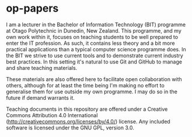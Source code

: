 op-papers
=========

I am a lecturer in the Bachelor of Information Technology (BIT) programme at 
Otago Polytechnic in Dunedin, New Zealand. This programme, and my own work 
within it, focuses on teaching students to be well prepared to enter the
IT profession. As such, it contains less theory and a bit more practical 
applications than a typical computer science programme does. In the BIT we 
strive to use current tools and to demonstrate current industry best practices.
In this setting it's natural to use Git and GitHub to manage and share teaching
materials.

These materials are also offered here to facilitate open collaboration with
others, although for at least the time being I'm making no effort to 
generalise them for use outside my own programme. I may do so in the future if
demand warrants it.

Teaching documents in this repository are offered under a Creative Commons
Attribution 4.0 International (http://creativecommons.org/licenses/by/4.0/) 
license.  Any included software is licensed under the GNU GPL, version 3.0.
